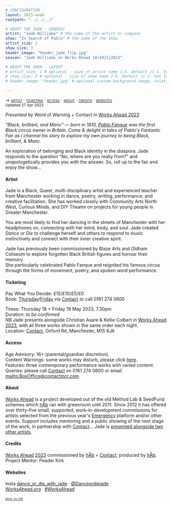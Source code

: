 ```yaml
---
# CONFIGURATION
layout: 2023-woah
rootpath: "../../../"

# ABOUT THE SHOW - GENERIC
artist: "Jade Williams" # the name of the artist or company
show: "In Search of Pablo" # the name of the show
artist_size: 2
show_size: 3
header_image: "header_jade_flip.jpg"
season: "Jade Williams in Works Ahead 18+19|5|2023"

# ABOUT THE SHOW - LAYOUT
# artist_size: 1 # optional - size of artist name 1-5. Default is 1. Set longer names to lower values
# show_size: 2 # optional - size of show name 2-5. Default is 2. Set longer names to lower values
# header_image: "header.jpg" # optional custom background image, relative to current page

---
```

<span style='font-variant: small-caps'>→ [artist](/current/2023-worksahead/williams/#artist) · [ticketing](/current/2023-worksahead/williams/#ticketing) · [access](/current/2023-worksahead/williams/#access) · [about](/current/2023-worksahead/williams/#about) · [credits](/current/2023-worksahead/williams/#credits) · [websites](/current/2023-worksahead/williams/#websites)</span><br><small>Updated 27 Apr 2023</small>        
        
*Presented by* Word of Warning + Contact *in* [Works Ahead 2023](/current/2023-worksahead)        
        
*"Black, brilliant, and Manc" — born in 1810, <a href="https://en.wikipedia.org/wiki/Pablo_Fanque" target="_blank">Pablo Fanque</a> was the first Black circus owner in Britain. Come & delight in tales of Pablo's Fantastic Fair as I channel his story to explore my own journey to being Black, brilliant, & Manc.*          
         
An exploration of belonging and Black identity in the diaspora. Jade responds to the question "No, where are you really from?" and unapologetically provides you with the answer. So, roll up to the fair and enjoy the show…        
         
#### Artist        
Jade is a Black, Queer, multi-disciplinary artist and experienced teacher from Manchester working in dance, poetry, writing, performance, and creative facilitation. She has worked closely with Community Arts North West, Curious Minds, and DIY Theatre on projects for young people in Greater Manchester.         
         
You are most likely to find her dancing in the streets of Manchester with her headphones on, connecting with her mind, body, and soul. Jade created *Dance or Die* to challenge herself and others to respond to music instinctively and connect with their inner creative spirit.         
         
Jade has previously been commissioned by Blaze Arts and Oldham Coliseum to explore forgotten Black British figures and honour their memory.<br>She particularly celebrated Pablo Fanque and reignited his famous circus through the forms of movement, poetry, and spoken word performance.         
         
#### Ticketing          
Pay What You Decide: £15/£10/£5/£0<br>Book: <a href="https://contactmcr.com/book-online/310558" target="_blank">Thursday</a>/<a href="https://contactmcr.com/book-online/310559" target="_blank">Friday</a> via <a href="https://contactmcr.com/shows/works-ahead-2023" target="_blank">Contact</a> or call 0161 274 0600        
         
Times: Thursday 18 + Friday 19 May 2023, 7.30pm<br>Duration: *to be confirmed*<br>*NB* Jade presents alongside Christian Asare & Kellie Colbert in [Works Ahead 2023](/current/2023-worksahead), with all three works shown in the same order each night.<br>Location: <a href="https://contactmcr.com/about-us/your-visit" target="_blank">Contact</a>, Oxford Rd, Manchester, M15 6JA        
        
#### Access         
Age Advisory: 16+ (parental/guardian discretion).<br>Content Warnings: some works may disturb, please click [here](/warnings).<br>Features: three contemporary performance works with varied content.<br>Queries: please call <a href="https://contactmcr.com/accessibility" target="_blank">Contact</a> on 0161 274 0600 or email <mailto:BoxOffice@contactmcr.com>        
         
#### About           
[Works Ahead](/hab/worksahead) is a project developed out of the old Method Lab & SeedFund schemes which [hÅb](/hab) ran with greenroom until 2011.
Since 2012 it has offered over thirty-five small, supported, work-in-development commissions for artists selected from the previous year's [Emergency](/hab/emergency) platform and/or other events. Support includes mentoring and a public showing of the next stage of the work, in partnership with <a href="https://contactmcr.com" target="_blank">Contact</a>… Jade is [presented alongside two other artists](/current/2023-worksahead).         
        
#### Credits         
[Works Ahead](/hab/worksahead) [2023](/current/2023-worksahead) commissioned by [hÅb](/hab) + <a href="https://contactmcr.com" target="_blank">Contact</a>; produced by [hÅb](/hab).<br>Project Mentor: Peader Kirk        
         
#### Websites          
Insta <a href="https://instagram.com/dance_or_die_with_jade" target="_blank">dance_or_die_with_jade</a> · <a href="https://twitter.com/Danceordiejade" target="_blank">@Danceordiejade</a><br><a href="https://worksahead.org" target="_blank">WorksAhead.org</a> · <a href="https://twitter.com/hashtag/WorksAhead" target="_blank">#WorksAhead</a>         
        
<small><span style='font-variant: small-caps'>[back to top](/current/2023-worksahead/williams)</span></small>
